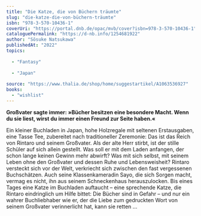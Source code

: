 ```yaml
---
title: "Die Katze, die von Büchern träumte"
slug: "die-katze-die-von-büchern-träumte"
isbn: "978-3-570-10436-1"
coverUri: "https://portal.dnb.de/opac/mvb/cover?isbn=978-3-570-10436-1"
cataloguePermalink: "https://d-nb.info/1254681922"
author: "Sōsuke Natsukawa"
publishedAt: "2022"
topics:
  
  - "Fantasy"
    
  - "Japan"
    
source: "https://www.thalia.de/shop/home/suggestartikel/A1063536927"
books: 
  - "wishlist"
---
```

**Großvater sagte immer: »Bücher besitzen eine besondere Macht. Wenn du sie 
liest, wirst du immer einen Freund zur Seite haben.«**

Ein kleiner Buchladen in Japan, hohe Holzregale mit seltenen Erstausgaben, 
eine Tasse Tee, zubereitet nach traditioneller Zeremonie: Das ist das Reich 
von Rintaro und seinem Großvater. Als der alte Herr stirbt, ist der stille 
Schüler auf sich allein gestellt. Was soll er mit dem Laden anfangen, der 
schon lange keinen Gewinn mehr abwirft? Was mit sich selbst, mit seinem Leben 
ohne den Großvater und dessen Ruhe und Lebensweisheit? Rintaro versteckt sich 
vor der Welt, verkriecht sich zwischen den fast vergessenen Buchschätzen. Auch 
seine Klassenkameradin Sayo, die sich Sorgen macht, vermag es nicht, ihn aus 
seinem Schneckenhaus herauszulocken. Bis eines Tages eine Katze im Buchladen 
auftaucht – eine sprechende Katze, die Rintaro eindringlich um Hilfe bittet: 
Die Bücher sind in Gefahr – und nur ein wahrer Buchliebhaber wie er, der die 
Liebe zum gedruckten Wort von seinem Großvater verinnerlicht hat, kann sie 
retten …